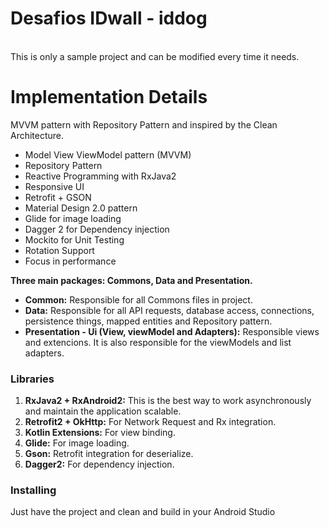 # Desafios IDwall - iddog

<br />This is only a sample project and can be modified every time it needs. 

# Implementation Details

MVVM pattern with Repository Pattern and inspired by the Clean Architecture.

- Model View ViewModel pattern (MVVM)
- Repository Pattern
- Reactive Programming with RxJava2
- Responsive UI
- Retrofit + GSON
- Material Design 2.0 pattern
- Glide for image loading
- Dagger 2 for Dependency injection 
- Mockito for Unit Testing
- Rotation Support
- Focus in performance

**Three main packages: Commons, Data and Presentation.**

- **Common:** Responsible for all Commons files in project.
- **Data:** Responsible for all  API requests, database access, connections, persistence things, mapped entities and Repository pattern.
- **Presentation - Ui (View, viewModel and Adapters):** Responsible views and extencions. It is also responsible for the viewModels and list adapters.

### Libraries

1. **RxJava2 + RxAndroid2:** This is the best way to work asynchronously and maintain the application scalable.
2. **Retrofit2 + OkHttp:** For Network Request and Rx integration.
3. **Kotlin Extensions:** For view binding.
4. **Glide:** For image loading.
5. **Gson:** Retrofit integration for deserialize.
6. **Dagger2:** For dependency injection.

### Installing
Just have the project and clean and build in your Android Studio
